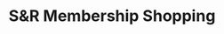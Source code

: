 ---
title: "S&R Membership Shopping"
url: /quezon-city/sandr-membership-shopping/
shop: wholesale
---